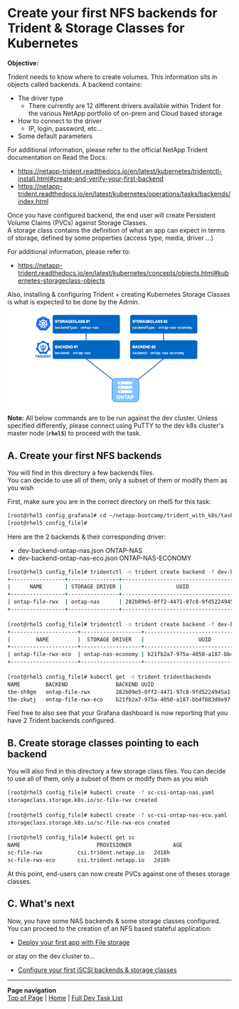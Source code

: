 # Create your first NFS backends for Trident & Storage Classes for Kubernetes

**Objective:**  

Trident needs to know where to create volumes.  This information sits in objects called backends. A backend contains:  

- The driver type
  - There currently are 12 different drivers available within Trident for the various NetApp portfolio of on-prem and Cloud based storage
- How to connect to the driver
  - IP, login, password, etc...
- Some default parameters

For additional information, please refer to the official NetApp Trident documentation on Read the Docs:

- <https://netapp-trident.readthedocs.io/en/latest/kubernetes/tridentctl-install.html#create-and-verify-your-first-backend>
- <https://netapp-trident.readthedocs.io/en/latest/kubernetes/operations/tasks/backends/index.html>

Once you have configured backend, the end user will create Persistent Volume Claims (PVCs) against Storage Classes.  
A storage class contains the definition of what an app can expect in terms of storage, defined by some properties (access type, media, driver ...)

For additional information, please refer to:

- <https://netapp-trident.readthedocs.io/en/latest/kubernetes/concepts/objects.html#kubernetes-storageclass-objects>

Also, installing & configuring Trident + creating Kubernetes Storage Classes is what is expected to be done by the Admin.

![Configure File](../../../images/config-file.png "Configure File")

**Note:** All below commands are to be run against the dev cluster. Unless specified differently, please connect using PuTTY to the dev k8s cluster's master node (**`rhel5`**) to proceed with the task.  

## A. Create your first NFS backends

You will find in this directory a few backends files.  
You can decide to use all of them, only a subset of them or modify them as you wish

First, make sure you are in the correct directory on rhel5 for this task:

```bash
[root@rhel5 config_grafana]# cd ~/netapp-bootcamp/trident_with_k8s/tasks/config_file
[root@rhel5 config_file]#
```

Here are the 2 backends & their corresponding driver:

- dev-backend-ontap-nas.json        ONTAP-NAS
- dev-backend-ontap-nas-eco.json    ONTAP-NAS-ECONOMY

```bash
[root@rhel5 config_file]# tridentctl -n trident create backend -f dev-backend-ontap-nas.json
+-----------------+----------------+--------------------------------------+--------+---------+
|      NAME       | STORAGE DRIVER |                 UUID                 | STATE  | VOLUMES |
+-----------------+----------------+--------------------------------------+--------+---------+
| ontap-file-rwx  | ontap-nas      | 282b09e5-0ff2-4471-97c8-9fd5224945a1 | online |       0 |
+-----------------+----------------+--------------------------------------+--------+---------+

[root@rhel5 config_file]# tridentctl -n trident create backend -f dev-backend-ontap-nas-eco.json
+---------------------+-------------------+--------------------------------------+--------+---------+
|        NAME         |  STORAGE DRIVER   |                 UUID                 | STATE  | VOLUMES |
+---------------------+-------------------+--------------------------------------+--------+---------+
| ontap-file-rwx-eco  | ontap-nas-economy | b21fb2a7-975a-4050-a187-bb4f883d0e97 | online |       0 |
+---------------------+-------------------+--------------------------------------+--------+---------+

[root@rhel5 config_file]# kubectl get -n trident tridentbackends
NAME        BACKEND               BACKEND UUID
tbe-sh9gm   ontap-file-rwx        282b09e5-0ff2-4471-97c8-9fd5224945a1
tbe-zkwtj   ontap-file-rwx-eco    b21fb2a7-975a-4050-a187-bb4f883d0e97
```

Feel free to also see that your Grafana dashboard is now reporting that you have 2 Trident backends configured.

## B. Create storage classes pointing to each backend

You will also find in this directory a few storage class files.
You can decide to use all of them, only a subset of them or modify them as you wish

```bash
[root@rhel5 config_file]# kubectl create -f sc-csi-ontap-nas.yaml
storageclass.storage.k8s.io/sc-file-rwx created

[root@rhel5 config_file]# kubectl create -f sc-csi-ontap-nas-eco.yaml
storageclass.storage.k8s.io/sc-file-rwx-eco created

[root@rhel5 config_file]# kubectl get sc
NAME                        PROVISIONER             AGE
sc-file-rwx           csi.trident.netapp.io   2d18h
sc-file-rwx-eco       csi.trident.netapp.io   2d18h
```

At this point, end-users can now create PVCs against one of theses storage classes.  

## C. What's next

Now, you have some NAS backends & some storage classes configured. You can proceed to the creation of an NFS based stateful application:  

- [Deploy your first app with File storage](../file_app)  

or stay on the dev cluster to...

- [Configure your first iSCSI backends & storage classes](../config_block)  

---
**Page navigation**  
[Top of Page](#top) | [Home](/README.md) | [Full Dev Task List](/README.md#dev-k8s-cluster-tasks)
